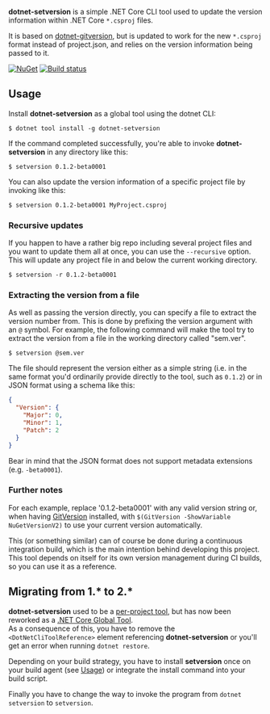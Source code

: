 **dotnet-setversion** is a simple .NET Core CLI tool used to update the version information within .NET Core `*.csproj` files.

It is based on [dotnet-gitversion](https://github.com/ah-/dotnet-gitversion), but is updated to work for the new `*.csproj` format instead of project.json, and relies on the version information being passed to it.

[![NuGet](https://img.shields.io/nuget/v/dotnet-setversion.svg)](https://www.nuget.org/packages/dotnet-setversion)
[![Build status](https://ci.appveyor.com/api/projects/status/5e4apspa6wg86t9n/branch/master?svg=true)](https://ci.appveyor.com/project/TAGC/dotnet-setversion/branch/master)

## Usage

Install **dotnet-setversion** as a global tool using the dotnet CLI:

```
$ dotnet tool install -g dotnet-setversion
```

If the command completed successfully, you're able to invoke **dotnet-setversion** in any directory like this:

```
$ setversion 0.1.2-beta0001
```

You can also update the version information of a specific project file by invoking like this:

```
$ setversion 0.1.2-beta0001 MyProject.csproj
```

### Recursive updates

If you happen to have a rather big repo including several project files and you want to update them all at once, you can use the `--recursive` option.  
This will update any project file in and below the current working directory.

```
$ setversion -r 0.1.2-beta0001
```

### Extracting the version from a file

As well as passing the version directly, you can specify a file to extract the version number from. This is done by prefixing the version argument with an `@` symbol. For example, the following command will make the tool try to extract the version from a file in the working directory called "sem.ver".

```
$ setversion @sem.ver
```

The file should represent the version either as a simple string (i.e. in the same format you'd ordinarily provide directly to the tool, such as `0.1.2`) or in JSON format using a schema like this:

```json
{
  "Version": {
    "Major": 0,
    "Minor": 1,
    "Patch": 2
  }
}
```

Bear in mind that the JSON format does not support metadata extensions (e.g. `-beta0001`).

### Further notes

For each example, replace '0.1.2-beta0001' with any valid version string or, when having [GitVersion](https://github.com/GitTools/GitVersion) installed, with `$(GitVersion -ShowVariable NuGetVersionV2)` to use your current version automatically.

This (or something similar) can of course be done during a continuous integration build, which is the main intention behind developing this project. This tool depends on itself for its own version management during CI builds, so you can use it as a reference.

## Migrating from 1.* to 2.*

**dotnet-setversion** used to be a [per-project tool](https://docs.microsoft.com/en-us/dotnet/core/tools/extensibility#per-project-based-extensibility), but has now been reworked as a [.NET Core Global Tool](https://docs.microsoft.com/en-us/dotnet/core/tools/global-tools).  
As a consequence of this, you have to remove the `<DotNetCliToolReference>` element referencing **dotnet-setversion** or you'll get an error when running `dotnet restore`.

Depending on your build strategy, you have to install **setversion** once on your build agent (see [Usage](#usage)) or integrate the install command into your build script.

Finally you have to change the way to invoke the program from `dotnet setversion` to `setversion`.
